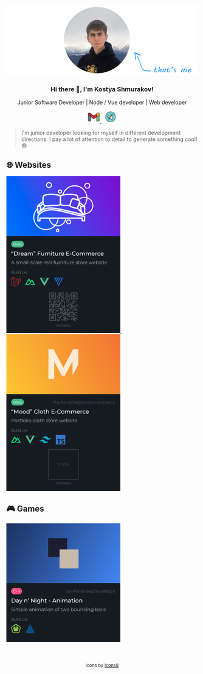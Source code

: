 <p align="center">
  <a href="https://github.com/StarPandaBeg">
    <img src=".github/me.png" />
  </a>
</p>

<h3 align="center">Hi there 👋, I'm Kostya Shmurakov!</h3>
<p align="center">Junior Software Developer | Node / Vue developer | Web developer</p>

<p align="center">
  <a href="mailto:kshmurakov@gmail.com">
    <img 
      src=".github/gmail.png" 
      alt="kshmurakov@gmail.com"
      title="kshmurakov@gmail.com"
      width="32"
    />
  </a>
  &nbsp;
  <a href="https://k_shmurakov.t.me/">
    <img 
      src=".github/telegram.png"
      alt="t.me/k_shmurakov"
      title="@k_shmurakov"
      width="32"
    />
  </a>
</p>

<blockquote>I'm junior developer looking for myself in different development directions. I pay a lot of attention to detail to generate something cool! 😎</blockquote>

<h2>🌐 Websites</h2>
<p>
  <a href="https://xn-----180-4nfflsib2fci4g2i6b.xn--p1ai/" alt="'Dream' Furniture E-Commerce" title="'Dream' Furniture E-Commerce">
    <img src=".github/web-card-1.png" width="300"/>
  </a>
  &nbsp;
  <a href="https://github.com/StarPandaBeg/mood-commerce" alt="'Mood' Cloth E-Commerce" title="'Mood' Cloth E-Commerce">
    <img src=".github/web-card-2.png" width="300"/>
  </a>
</p>

<h2>🎮 Games</h2>
<p>
  <a href="https://github.com/StarPandaBeg/DayNNight" alt="Day n' Night - Animation" title="Day n' Night - Animation">
    <img src=".github/games-card-1.png" width="300"/>
  </a>
</p>

<br/>
<p align="center">
  <sub>
    Icons by 
    <a href="https://icons8.com">Icons8
  </sub>
</p>
